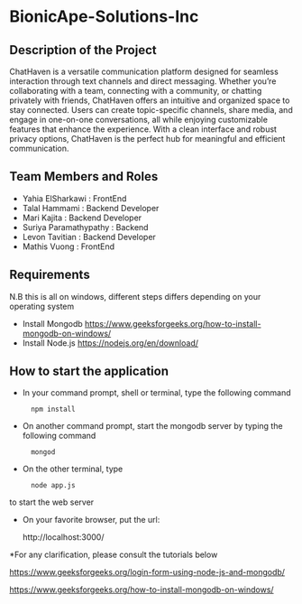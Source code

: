 # BionicApe-Solutions-Inc
## Description of the Project 
ChatHaven is a versatile communication platform designed for seamless interaction through text channels and direct messaging. Whether you’re collaborating with a team, connecting with a community, or chatting privately with friends, ChatHaven offers an intuitive and organized space to stay connected. Users can create topic-specific channels, share media, and engage in one-on-one conversations, all while enjoying customizable features that enhance the experience. With a clean interface and robust privacy options, ChatHaven is the perfect hub for meaningful and efficient communication.

## Team Members and Roles 
* Yahia ElSharkawi : FrontEnd
* Talal Hammami : Backend Developer
* Mari Kajita : Backend Developer 
* Suriya Paramathypathy : Backend 
* Levon Tavitian : Backend Developer
* Mathis Vuong : FrontEnd

## Requirements

N.B this is all on windows, different steps differs depending on your operating system

* Install Mongodb https://www.geeksforgeeks.org/how-to-install-mongodb-on-windows/
* Install Node.js https://nodejs.org/en/download/


## How to start the application
* In your command prompt, shell or terminal, type the following command 

        npm install

* On another command prompt, start the mongodb server by typing the following command

        mongod

* On the other terminal, type 

        node app.js

to start the web server

* On your favorite browser, put the url:

    http://localhost:3000/

*For any clarification, please consult the tutorials below

https://www.geeksforgeeks.org/login-form-using-node-js-and-mongodb/

https://www.geeksforgeeks.org/how-to-install-mongodb-on-windows/


